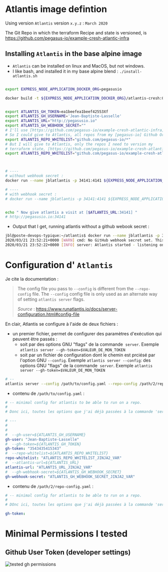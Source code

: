 # Atlantis image defintion

Using version `Atlantis` version `x.y.z` : `March 2020`

The Git Repo in which the terraform Recipe and state is versioned, is https://github.com/pegasus-io/example-cresh-atlantic-infra

## Installing `Atlantis` in the base alpine image

* `Atlantis` can be installed on linux and MacOS, but not windows.
* I like bash, and installed it in my base alpine blend : `./install-atlantis.sh`


```bash

export EXPRESS_NODE_APPLICATION_DOCKER_ORG=pegasusio

docker build -t ${EXPRESS_NODE_APPLICATION_DOCKER_ORG}/atlantis-cresh:0.0.1 .


export ATLANTIS_GH_TOKEN=ea1beefea1beef42553Xf
export ATLANTIS_GH_USERNAME='Jean-Baptiste-Lasselle'
export ATLANTIS_URL="http://pegasusio.io"
export ATLANTIS_GH_WEBHOOK_SECRET=""
# I'll use [https://github.com/pegasus-io/example-cresh-atlantic-infra] as the git repo that is watched
# So I could give to Atlantis, all repos from my [pegasus-io] Github Org, like this :
export ATLANTIS_REPO_WHITELIST="github.com/pegasus-io/*"
# But I will give to Atlantis, only the repos I need to version my
# terraform state, [https://github.com/pegasus-io/example-cresh-atlantic-infra] like this :
export ATLANTIS_REPO_WHITELIST="github.com/pegasus-io/example-cresh-atlantic-infra"



# ----
# without webhook secret :
docker run --name jblatlantis -p 34141:4141 ${EXPRESS_NODE_APPLICATION_DOCKER_ORG}/atlantis-cresh:0.0.1 server --gh-user=${ATLANTIS_GH_USERNAME} --gh-token=${ATLANTIS_GH_TOKEN} --repo-whitelist=${ATLANTIS_REPO_WHITELIST} --atlantis-url=${ATLANTIS_URL}

# ----
# with webhook secret :
# docker run --name jblatlantis -p 34141:4141 ${EXPRESS_NODE_APPLICATION_DOCKER_ORG}/atlantis-cresh:0.0.1 server --gh-user=${ATLANTIS_GH_USERNAME} --gh-token=${ATLANTIS_GH_TOKEN} --repo-whitelist=${ATLANTIS_REPO_WHITELIST} --atlantis-url=${ATLANTIS_URL} --gh-webhook-secret=${ATLANTIS_GH_WEBHOOK_SECRET}


echo " Now give atlantis a visit at [$ATLANTIS_URL:34141] "
# http://pegasusio.io:34141

```
* Output that I get, running atlantis without a github webook secret :

```bash
jbl@poste-devops-typique:~/atlantis$ docker run --name jblatlantis -p 34141:4141 ${EXPRESS_NODE_APPLICATION_DOCKER_ORG}/atlantis-cresh:0.0.1 server --gh-user=${ATLANTIS_GH_USERNAME} --gh-token=${ATLANTIS_GH_TOKEN} --repo-whitelist=${ATLANTIS_REPO_WHITELIST} --atlantis-url=${ATLANTIS_URL}
2020/03/21 23:52:21+0000 [WARN] cmd: No GitHub webhook secret set. This could allow attackers to spoof requests from GitHub
2020/03/21 23:52:22+0000 [INFO] server: Atlantis started - listening on port 4141


```

# Configuration d' `Atlantis`

Je cite la documentation :

>
> The config file you pass to `--config` is
> different from the `--repo-config` file.
> The `--config` config file is only used as
> an alternate way of setting `atlantis server` flags.
>
> _Source_ : https://www.runatlantis.io/docs/server-configuration.html#config-file
>

En clair, Atlantis se configure à l'aide de deux fichiers :
* un premier fichier, permet de configurer des paramètres d'exécution qui peuvent être passés :
  * soit par des options GNU "flags" de la commande  `server`. Exemple  `atlantis server --gh-token=$VALEUR_DE_MON_TOKEN`
  * soit par un fichier de configuration dont le chemin est prciésé par l'option GNU `--config`. Exemple `atlantis server --config`:  des options GNU "flags" de la commande  `server`. Exemple  `atlantis server --gh-token=$VALEUR_DE_MON_TOKEN`


```bash
# --
atlantis server --config /path/to/config.yaml --repo-config /path/2/repo-config.yaml
```

* contenu de `/path/to/config.yaml` :

```Yaml
# -- minimal config for atlantis to be able to run on a repo.
#
# Donc ici, toutes les options que j'ai déjà passées à la commande 'server', au docker run :

# ---
#
#
#  --gh-user=${ATLANTIS_GH_USERNAME}
gh-user: "Jean-Baptiste-Lasselle"
#  --gh-token=${ATLANTIS_GH_TOKEN}
gh-token: "3543435415343"
#  --repo-whitelist=${ATLANTIS_REPO_WHITELIST}
repo-whitelist: "ATLANTIS_REPO_WHITELIST_JINJA2_VAR"
#  --atlantis-url=${ATLANTIS_URL}
atlantis-url: "ATLANTIS_URL_JINJA2_VAR"
#  --gh-webhook-secret=${ATLANTIS_GH_WEBHOOK_SECRET}
gh-webhook-secret: "ATLANTIS_GH_WEBHOOK_SECRET_JINJA2_VAR"
```

* contenu de `/path/2/repo-config.yaml` :

```Yaml
# -- minimal config for atlantis to be able to run on a repo.
#
# DOnc ici, toutes les options que j'ai déjà passées à la commande 'server', au docker run :

gh-token:
```


# Minimal Permissions I tested

## Github User Token (developer settings)

![tested gh permissions](https://github.com/pegasus-io/a-k8s-demo/raw/feature/k8s-provisioning/documentation/images/atlantis/ATLANTIS_GH_TOKEN_PERMISSIONS_TEST1.png)

<!--
![tested gh permissions](https://github.com/pegasus-io/a-k8s-demo/raw/develop/documentation/images/atlantis/ATLANTIS_GH_TOKEN_PERMISSIONS_TEST1.png)

![tested gh permissions](https://github.com/pegasus-io/a-k8s-demo/raw/master/documentation/images/atlantis/ATLANTIS_GH_TOKEN_PERMISSIONS_TEST1.png)
-->
